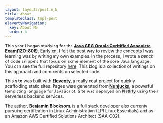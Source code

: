 ```yaml
---
layout: layouts/post.njk
title: About 
templateClass: tmpl-post
eleventyNavigation:
  key: About Me
  order: 3
---
```

This year I began studying for the **[Java SE 8 Oracle Ceritified Associate Exam(1ZO-808)](https://education.oracle.com/java-se-8-programmer-i/pexam_1Z0-808)**. Early on, I felt the best way to review the concepts I was learning was by writing my own examples. In the process, I wrote a *bunch* of code snippets that focus on some element of the core Java language. You can see the full repository [here](https://github.com/Benjamin-Blocksom/java-oca-prep). This blog is a collection of writings on this approach and comments on selected code.

This **site** was built with **[Eleventy](https://www.11ty.dev/)**, a really neat project for quickly scaffolding static sites. Pages were generated from **[Nunjucks](https://mozilla.github.io/nunjucks/)**, a powerful templating language for JavaScript. Site was deployed on **[Netlify](http://www.netlify.com)** using their serverless backend services. 

The author, **[Benjamin Blocksom](http://benjaminblocksom.com)**, is a full stack developer also currenty pursuing certification in Linux Administration (LPI Linux Essentials) and as an Amazon AWS Certified Solutions Architect (SAA-C02). 
